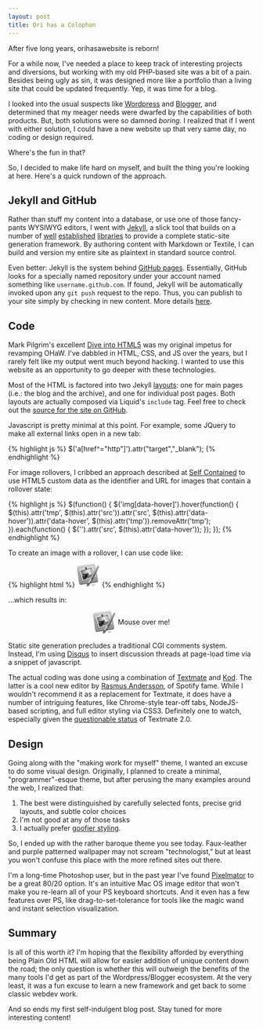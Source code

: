 ```yaml
---
layout: post
title: Ori has a Colophon
---
```


After five long years, orihasawebsite is reborn!

For a while now, I've needed a place to keep track of interesting projects and diversions, but working with my old PHP-based site was a bit of a pain. Besides being ugly as sin, it was designed more like a portfolio than a living site that could be updated frequently. Yep, it was time for a blog.

I looked into the usual suspects like [Wordpress][] and [Blogger][], and determined that my meager needs were dwarfed by the capabilities of both products. But, both solutions were so damned *boring*. I realized that if I went with either solution, I could have a new website up that very same day, no coding or design required. 

Where's the fun in that?

So, I decided to make life hard on myself, and built the thing you're looking at here. Here's a quick rundown of the approach.

  [wordpress]: http://www.wordpress.com
  [blogger]: http://www.blogger.com

## Jekyll and GitHub

Rather than stuff my content into a database, or use one of those fancy-pants WYSIWYG editors, I went with [Jekyll][], a slick tool that builds on a number of [well][liquid] [established][markdown] [libraries][pygments] to provide a complete static-site generation framework. By authoring content with Markdown or Textile, I can build and version my entire site as plaintext in standard source control.

Even better: Jekyll is the system behind [GitHub pages][github]. Essentially, GitHub looks for a specially named repository under your account named something like `username.github.com`. If found, Jekyll will be automatically invoked upon any `git push` request to the repo. Thus, you can publish to your site simply by checking in new content. More details [here][github].

  [jekyll]: http://jekyllrb.com/
  [liquid]: http://www.liquidmarkup.org/
  [markdown]: https://github.com/nex3/maruku
  [pygments]: http://pygments.org/
  [github]: http://pages.github.com/

## Code

Mark Pilgrim's excellent [Dive into HTML5][1] was my original impetus for revamping OHaW. I've dabbled in HTML, CSS, and JS over the years, but I rarely felt like my output went much beyond hacking. I wanted to use this website as an opportunity to go deeper with these technologies.

Most of the HTML is factored into two Jekyll [layouts][]: one for main pages (i.e.: the blog and the archive), and one for individual post pages. Both layouts are actually composed via Liquid's  `include` tag. Feel free to check out the [source for the site on GitHub][sitesource].

  [layouts]: https://github.com/mojombo/jekyll/wiki/Template-Data
  [sitesource]: https://github.com/barillax/barillax.github.com

Javascript is pretty minimal at this point. For example, some JQuery to make all external links open in a new tab:

{% highlight js %}
$('a[href^="http"]').attr("target","_blank");
{% endhighlight %}

For image rollovers, I cribbed an approach described at [Self Contained][2] to use HTML5 custom data as the identifier and URL for images that contain a rollover state:

{% highlight js %}
$(function() {
  $('img[data-hover]').hover(function() {
      $(this).attr('tmp', $(this).attr('src')).attr('src', $(this).attr('data-hover')).attr('data-hover', $(this).attr('tmp')).removeAttr('tmp');
  }).each(function() {
      $('<img />').attr('src', $(this).attr('data-hover'));
  });
});
{% endhighlight %}

To create an image with a rollover, I can use code like:

{% highlight html %}
<img src="/img/pixelmator_desat.png" data-hover="/img/pixelmator.png" alt="Pixelmator">
{% endhighlight %}

...which results in: 

<div style="text-align: center; margin: 0px 0px 1em;">
<img src="/img/pixelmator_desat.png" data-hover="/img/pixelmator.png" alt="Pixelmator" style="vertical-align: middle;"> 
Mouse over me!
</div>

Static site generation precludes a traditional CGI comments system. Instead, I'm using [Disqus][] to insert discussion threads at page-load time via a snippet of javascript. 

The actual coding was done using a combination of [Textmate][] and [Kod][]. The latter is a cool new editor by [Rasmus Andersson][rsms], of Spotify fame. While I wouldn't recommend it as a replacement for Textmate, it does have a number of intriguing features, like Chrome-style tear-off tabs, NodeJS-based scripting, and full editor styling via CSS3. Definitely one to watch, especially given the [questionable status][future] of Textmate 2.0.

  [1]: http://www.diveintohtml5.org
  [2]: http://www.selfcontained.us/2008/03/08/simple-jquery-image-rollover-script/
  [textmate]: http://www.macromates.com
  [kod]: http://www.kodapp.com
  [rsms]: http://hunch.se/
  [future]: http://blog.macromates.com/2010/why-2-0-is-not-developed-in-the-open/
  [disqus]: http://www.disqus.com

## Design

Going along with the "making work for myself" theme, I wanted an excuse to do some visual design. Originally, I planned to create a minimal, "programmer"-esque theme, but after perusing the many examples around the web, I realized that: 

 1. The best were distinguished by carefully selected fonts, precise grid layouts, and subtle color choices
 2. I'm not good at any of those tasks
 3. I actually prefer [goofier styling][wacky].

So, I ended up with the rather baroque theme you see today. Faux-leather and purple patterned wallpaper may not scream "technologist," but at least you won't confuse this place with the more refined sites out there.

I'm a long-time Photoshop user, but in the past year I've found [Pixelmator][] to be a great 80/20 option. It's an intuitive Mac OS image editor that won't make you re-learn all of your PS keyboard shortcuts. And it even has a few features over PS, like drag-to-set-tolerance for tools like the magic wand and instant selection visualization.

  [day job]: http://www.rosettastone.com
  [pixelmator]: http://www.pixelmator.com
  [wacky]: http://www.branded07.com/

## Summary

Is all of this worth it? I'm hoping that the flexibility afforded by everything being Plain Old HTML will allow for easier addition of unique content down the road; the only question is whether this will outweigh the benefits of the many tools I'd get as part of the Wordpress/Blogger ecosystem. At the very least, it was a fun excuse to learn a new framework and get back to some classic webdev work.

And so ends my first self-indulgent blog post. Stay tuned for more interesting content!